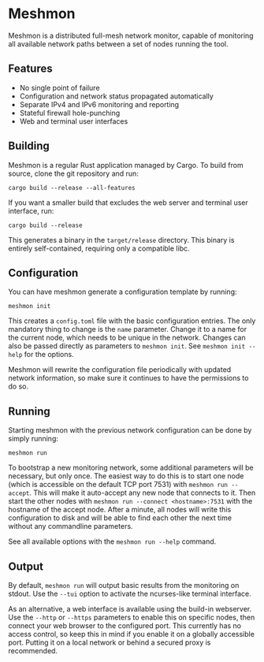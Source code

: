 # Meshmon

Meshmon is a distributed full-mesh network monitor, capable of monitoring all available network paths between a set of nodes running the tool.

## Features

 * No single point of failure
 * Configuration and network status propagated automatically
 * Separate IPv4 and IPv6 monitoring and reporting
 * Stateful firewall hole-punching
 * Web and terminal user interfaces

## Building

Meshmon is a regular Rust application managed by Cargo. To build from source, clone the git repository and run:

    cargo build --release --all-features

If you want a smaller build that excludes the web server and terminal user interface, run:

    cargo build --release

This generates a binary in the `target/release` directory. This binary is entirely self-contained, requiring only a compatible libc.

## Configuration

You can have meshmon generate a configuration template by running:

    meshmon init

This creates a `config.toml` file with the basic configuration entries. The only mandatory thing to change is the `name` parameter. Change it to a name for the current node, which needs to be unique in the network. Changes can also be passed directly as parameters to `meshmon init`. See `meshmon init --help` for the options.

Meshmon will rewrite the configuration file periodically with updated network information, so make sure it continues to have the permissions to do so.

## Running

Starting meshmon with the previous network configuration can be done by simply running:

    meshmon run

To bootstrap a new monitoring network, some additional parameters will be necessary, but only once. The easiest way to do this is to start one node (which is accessible on the default TCP port 7531) with `meshmon run --accept`. This will make it auto-accept any new node that connects to it. Then start the other nodes with `meshmon run --connect <hostname>:7531` with the hostname of the accept node. After a minute, all nodes will write this configuration to disk and will be able to find each other the next time without any commandline parameters.

See all available options with the `meshmon run --help` command.

## Output

By default, `meshmon run` will output basic results from the monitoring on stdout. Use the `--tui` option to activate the ncurses-like terminal interface.

As an alternative, a web interface is available using the build-in webserver. Use the `--http` or `--https` parameters to enable this on specific nodes, then connect your web browser to the configured port. This currently has no access control, so keep this in mind if you enable it on a globally accessible port. Putting it on a local network or behind a secured proxy is recommended.
